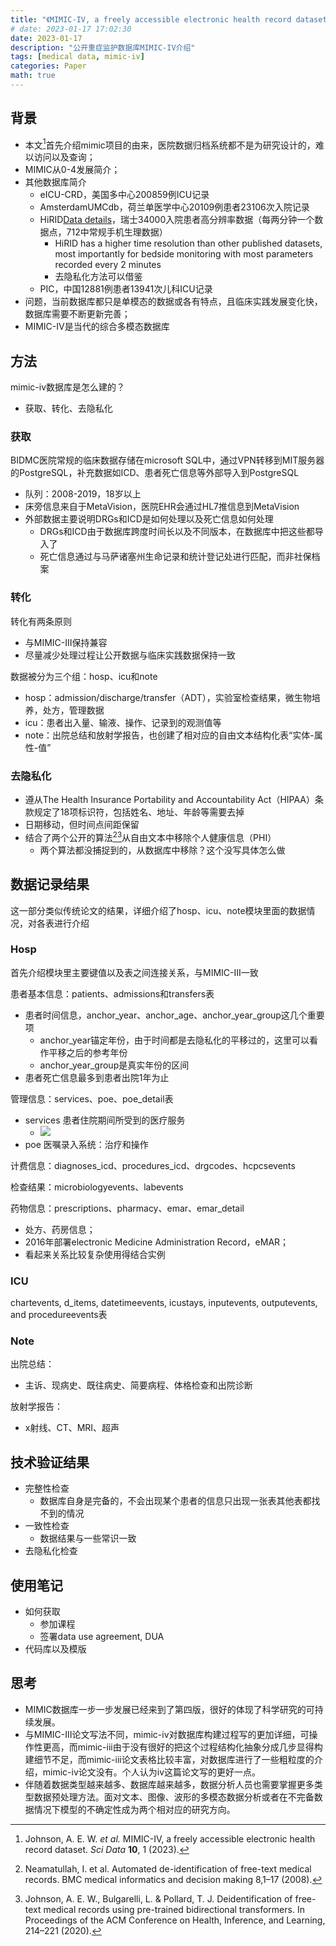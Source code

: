 ```yaml
---
title: "《MIMIC-IV, a freely accessible electronic health record dataset》论文笔记"
# date: 2023-01-17 17:02:30
date: 2023-01-17
description: "公开重症监护数据库MIMIC-IV介绍"
tags: [medical data, mimic-iv]
categories: Paper
math: true
---
```


## 背景
- 本文[^1]首先介绍mimic项目的由来，医院数据归档系统都不是为研究设计的，难以访问以及查询；
- MIMIC从0-4发展简介；
- 其他数据库简介
	- eICU-CRD，美国多中心200859例ICU记录
	- AmsterdamUMCdb，荷兰单医学中心20109例患者23106次入院记录
	- HiRID[Data details](https://hirid.intensivecare.ai/data-details)，瑞士34000入院患者高分辨率数据（每两分钟一个数据点，712中常规手机生理数据）
		- HiRID has a higher time resolution than other published datasets, most importantly for bedside monitoring with most parameters recorded every 2 minutes
		- 去隐私化方法可以借鉴
	- PIC，中国12881例患者13941次儿科ICU记录
- 问题，当前数据库都只是单模态的数据或各有特点，且临床实践发展变化快，数据库需要不断更新完善；
- MIMIC-IV是当代的综合多模态数据库

## 方法
mimic-iv数据库是怎么建的？
- 获取、转化、去隐私化
### 获取
BIDMC医院常规的临床数据存储在microsoft SQL中，通过VPN转移到MIT服务器的PostgreSQL，补充数据如ICD、患者死亡信息等外部导入到PostgreSQL
- 队列：2008-2019，18岁以上
- 床旁信息来自于MetaVision，医院EHR会通过HL7推信息到MetaVision
- 外部数据主要说明DRGs和ICD是如何处理以及死亡信息如何处理
	- DRGs和ICD由于数据库跨度时间长以及不同版本，在数据库中把这些都导入了
	- 死亡信息通过与马萨诸塞州生命记录和统计登记处进行匹配，而非社保档案

### 转化
转化有两条原则
- 与MIMIC-III保持兼容
- 尽量减少处理过程让公开数据与临床实践数据保持一致

数据被分为三个组：hosp、icu和note
- hosp：admission/discharge/transfer（ADT），实验室检查结果，微生物培养，处方，管理数据
- icu：患者出入量、输液、操作、记录到的观测值等
- note：出院总结和放射学报告，也创建了相对应的自由文本结构化表“实体-属性-值”

### 去隐私化
- 遵从The Health Insurance Portability and Accountability Act（HIPAA）条款规定了18项标识符，包括姓名、地址、年龄等需要去掉
- 日期移动，但时间点间距保留
- 结合了两个公开的算法[^2][^3]从自由文本中移除个人健康信息（PHI）
	- 两个算法都没捕捉到的，从数据库中移除？这个没写具体怎么做

## 数据记录结果
这一部分类似传统论文的结果，详细介绍了hosp、icu、note模块里面的数据情况，对各表进行介绍
### Hosp
首先介绍模块里主要键值以及表之间连接关系，与MIMIC-III一致

患者基本信息：patients、admissions和transfers表
- 患者时间信息，anchor_year、anchor_age、anchor_year_group这几个重要项
	- anchor_year锚定年份，由于时间都是去隐私化的平移过的，这里可以看作平移之后的参考年份
	- anchor_year_group是真实年份的区间
- 患者死亡信息最多到患者出院1年为止

管理信息：services、poe、poe_detail表
- services 患者住院期间所受到的医疗服务
	- ![](https://cdn.jsdelivr.net/gh/jmwyf/pichosting@master/services.png)
- poe 医嘱录入系统：治疗和操作

计费信息：diagnoses_icd、procedures_icd、drgcodes、hcpcsevents

检查结果：microbiologyevents、labevents

药物信息：prescriptions、pharmacy、emar、emar_detail
- 处方、药房信息；
- 2016年部署electronic Medicine Administration Record，eMAR；
- 看起来关系比较复杂使用得结合实例

### ICU
chartevents, d_items, datetimeevents, icustays, inputevents, outputevents, and procedureevents表

### Note
出院总结：
- 主诉、现病史、既往病史、简要病程、体格检查和出院诊断

放射学报告：
- x射线、CT、MRI、超声

## 技术验证结果
- 完整性检查
	- 数据库自身是完备的，不会出现某个患者的信息只出现一张表其他表都找不到的情况
- 一致性检查
	- 数据结果与一些常识一致
- 去隐私化检查

## 使用笔记
- 如何获取
	- 参加课程
	- 签署data use agreement, DUA
- 代码库以及模版

## 思考
- MIMIC数据库一步一步发展已经来到了第四版，很好的体现了科学研究的可持续发展。
- 与MIMIC-III论文写法不同，mimic-iv对数据库构建过程写的更加详细，可操作性更高，而mimic-iii由于没有很好的把这个过程结构化抽象分成几步显得构建细节不足，而mimic-iii论文表格比较丰富，对数据库进行了一些粗粒度的介绍，mimic-iv论文没有。个人认为iv这篇论文写的更好一点。
- 伴随着数据类型越来越多、数据库越来越多，数据分析人员也需要掌握更多类型数据预处理方法。面对文本、图像、波形的多模态数据分析或者在不完备数据情况下模型的不确定性成为两个相对应的研究方向。

[^1]: Johnson, A. E. W. _et al._ MIMIC-IV, a freely accessible electronic health record dataset. _Sci Data_ **10**, 1 (2023).

[^2]: Neamatullah, I. et al. Automated de-identification of free-text medical records. BMC medical informatics and decision making 8,1–17 (2008).

[^3]: Johnson, A. E. W., Bulgarelli, L. & Pollard, T. J. Deidentification of free-text medical records using pre-trained bidirectional transformers. In Proceedings of the ACM Conference on Health, Inference, and Learning, 214–221 (2020).